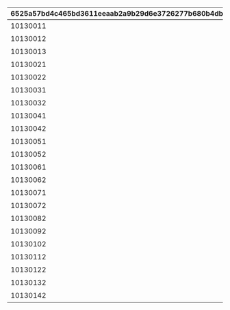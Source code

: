 |6525a57bd4c465bd3611eeaab2a9b29d6e3726277b680b4dba297f34f2ec5930|39906f82072d927b186dd6814f1dba55e4fc898c9d92171c7372e146b4d47dbd|dad6be02184efc03c0d31e6e5c18bc757fd37da13cc295d8b0a68df1beed4449|3124c146667e669cb2492fb6350c1d25b5bfdb2f5ad48b38ca2ebf38b9e85d91|6c1f05fcb74fe156c99f0632d00c68841f42ba2aaa87d07f40a47c019a7e5a45|c60105045b5d4268f09558d5dc526aac2bed27325f122e297cc806dfabd0f6f2|6cca76eb1f56f21f6c83fe92ad6c5063e2e1d1c1faca437c7ac323cf0398a293|28e224acbe53aafd2390c35dab103abde27099529a6e1431109db8fc72c31716|fccffdb203511edc3940eb03bbbeb03bbd74f43e1305323e917d0f3da6bc1c14|4f0599fdea9697d27863e09117a622600b23ed4ba63c66aad91c94047ff5f4a8|cb36d021d2ba68d17c27718f934e8a583ecc44fdb75a74af093445c6219b73d1|f58c3840ac96db21eaded5d1b8b71cea230c29bde171aed309e729a89d5e9d5f|9746d43e9288e5c4cb7f194fd3ee3c07110dab6b7b126661ee605433a71d3ea1|
| --- | --- | --- | --- | --- | --- | --- | --- | --- | --- | --- | --- | --- |
|10130011|10130|第1张照片|1|1|10130115|1013001|0|2025/7/30  11:00:00|0|0|0|0|
|10130012|10130|第1条留言|2|1|0|0|10130011|2025/7/30  11:00:00|8|91002|20|0|
|10130013|10130|成为优秀的冒险者|3|8|0|0|0|2025/8/2  5:00:00|8|91002|20|11001276|
|10130021|10130|第2张照片|1|2|0|0|10130011|2025/7/31  5:00:00|0|0|0|0|
|10130022|10130|第2条留言|2|1|0|0|10130011|2025/7/30  11:00:00|8|91002|20|0|
|10130031|10130|第3张照片|1|3|0|0|10130021|2025/7/31  5:00:00|0|0|0|0|
|10130032|10130|第3条留言|2|2|0|0|10130021|2025/7/31  5:00:00|8|91002|20|0|
|10130041|10130|第4张照片|1|4|0|0|10130031|2025/8/1  5:00:00|0|0|0|0|
|10130042|10130|第4条留言|2|2|0|0|10130021|2025/7/31  5:00:00|8|91002|20|0|
|10130051|10130|第5张照片|1|5|0|0|10130041|2025/8/1  5:00:00|0|0|0|0|
|10130052|10130|第5条留言|2|3|0|0|10130031|2025/7/31  5:00:00|8|91002|20|0|
|10130061|10130|第6张照片|1|6|0|0|10130051|2025/8/2  5:00:00|0|0|0|0|
|10130062|10130|第6条留言|2|3|0|0|10130031|2025/7/31  5:00:00|8|91002|20|0|
|10130071|10130|第7张照片|1|7|0|0|10130061|2025/8/2  5:00:00|0|0|0|0|
|10130072|10130|第7条留言|2|4|0|0|10130041|2025/8/1  5:00:00|8|91002|20|0|
|10130082|10130|第8条留言|2|4|0|0|10130041|2025/8/1  5:00:00|8|91002|20|0|
|10130092|10130|第9条留言|2|5|0|0|10130051|2025/8/1  5:00:00|8|91002|20|0|
|10130102|10130|第10条留言|2|5|0|0|10130051|2025/8/1  5:00:00|8|91002|20|0|
|10130112|10130|第11条留言|2|6|0|0|10130061|2025/8/2  5:00:00|8|91002|20|0|
|10130122|10130|第12条留言|2|6|0|0|10130061|2025/8/2  5:00:00|8|91002|20|0|
|10130132|10130|第13条留言|2|7|0|0|10130071|2025/8/2  5:00:00|8|91002|20|0|
|10130142|10130|第14条留言|2|7|0|0|10130071|2025/8/2  5:00:00|8|91002|20|0|